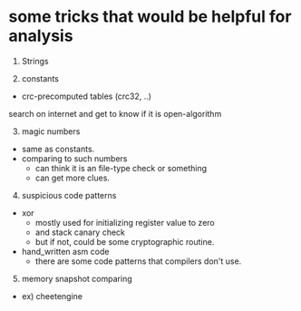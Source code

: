 # some tricks that would be helpful for analysis

1. Strings

2. constants
- crc-precomputed tables (crc32, ..)

search on internet and get to know if it is open-algorithm

3. magic numbers
- same as constants.
- comparing to such numbers
  - can think it is an file-type check or something
  - can get more clues.
  
4. suspicious code patterns
- xor
  - mostly used for initializing register value to zero
  - and stack canary check
  - but if not, could be some cryptographic routine.
- hand_written asm code
  - there are some code patterns that compilers don't use.
  
5. memory snapshot comparing
- ex) cheetengine
